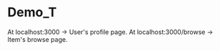 Demo_T
======
At localhost:3000 -> User's profile page.
At localhost:3000/browse -> Item's browse page. 